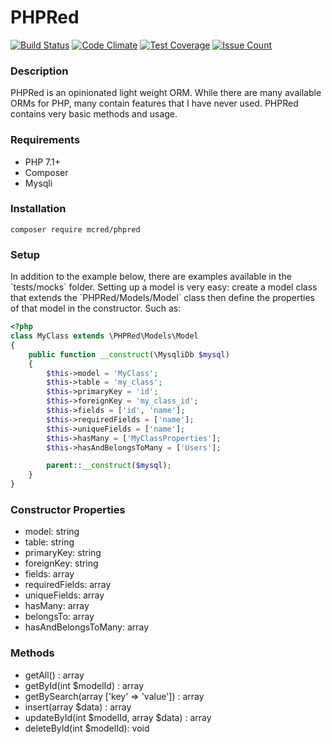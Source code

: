 # PHPRed
[![Build Status](https://travis-ci.org/mcred/phpred.svg?branch=master)](https://travis-ci.org/mcred/phpred)
[![Code Climate](https://codeclimate.com/github/mcred/phpred/badges/gpa.svg)](https://codeclimate.com/github/mcred/phpred)
[![Test Coverage](https://codeclimate.com/github/mcred/phpred/badges/coverage.svg)](https://codeclimate.com/github/mcred/phpred/coverage)
[![Issue Count](https://codeclimate.com/github/mcred/phpred/badges/issue_count.svg)](https://codeclimate.com/github/mcred/phpred)

### Description
<p>PHPRed is an opinionated light weight ORM. While there are many available ORMs for PHP, many contain features that I have never used. PHPRed contains very basic methods and usage.</p>

### Requirements
* PHP 7.1+
* Composer
* Mysqli

### Installation

```
composer require mcred/phpred
```

### Setup
<p>In addition to the example below, there are examples available in the `tests/mocks` folder. Setting up a model is very easy: create a model class that extends the `PHPRed/Models/Model` class then define the properties of that model in the constructor. Such as: </p>

```php
<?php
class MyClass extends \PHPRed\Models\Model
{
    public function __construct(\MysqliDb $mysql)
    {
        $this->model = 'MyClass';
        $this->table = 'my_class';
        $this->primaryKey = 'id';
        $this->foreignKey = 'my_class_id';
        $this->fields = ['id', 'name'];
        $this->requiredFields = ['name'];
        $this->uniqueFields = ['name'];
        $this->hasMany = ['MyClassProperties'];
        $this->hasAndBelongsToMany = ['Users'];

        parent::__construct($mysql);
    }
}

```

### Constructor Properties
* model: string
* table: string
* primaryKey: string
* foreignKey: string
* fields: array
* requiredFields: array
* uniqueFields: array
* hasMany: array
* belongsTo: array
* hasAndBelongsToMany: array

### Methods
* getAll() : array
* getById(int $modelId) : array
* getBySearch(array ['key' => 'value']) : array
* insert(array $data) : array
* updateById(int $modelId, array $data) : array
* deleteById(int $modelId): void
